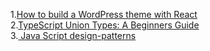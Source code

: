 1.[How to build a WordPress theme with React](https://kinsta.com/blog/wordpress-react-theme/)<br>
2.[TypeScript Union Types: A Beginners Guide](https://zerotomastery.io/blog/typescript-union-types-a-beginners-guide/) <br/>
3.[ Java Script design-patterns](https://javascriptpatterns.vercel.app/patterns)<br/>
